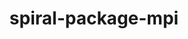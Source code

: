 ---
title: "spiral-package-mpi"
layout: cache
categories: [package, develop-2025-01-05]
meta: {"versions": ["1.1.0"], "compilers": ["gcc@=11.4.0", "gcc@=9.4.0"], "oss": ["ubuntu20.04", "ubuntu22.04"], "platforms": ["linux"], "targets": ["neoverse_v2", "ppc64le", "x86_64_v3"], "stacks": ["e4s", "e4s-neoverse-v2", "e4s-power", "e4s-rocm-external", "root"], "num_specs": 3, "num_specs_by_stack": {"root": 3, "e4s-power": 1, "e4s-neoverse-v2": 1, "e4s": 1, "e4s-rocm-external": 1}}
spec_details: [{"hash": "3jqyqdduwta46q2hbexnvupjxd7fgfgw", "compiler": "gcc@=9.4.0", "versions": ["1.1.0"], "os": "ubuntu20.04", "platform": "linux", "target": "ppc64le", "variants": ["build_system=generic"], "stacks": ["root", "e4s-power"], "size": "-", "tarball": "https://binaries.spack.io/develop-2025-01-05/build_cache/linux-ubuntu20.04-ppc64le/gcc-9.4.0/spiral-package-mpi-1.1.0/linux-ubuntu20.04-ppc64le-gcc-9.4.0-spiral-package-mpi-1.1.0-3jqyqdduwta46q2hbexnvupjxd7fgfgw.spack"}, {"hash": "vi5paemx66sntwzskcrwvfpsmifrd3qw", "compiler": "gcc@=11.4.0", "versions": ["1.1.0"], "os": "ubuntu22.04", "platform": "linux", "target": "neoverse_v2", "variants": ["build_system=generic"], "stacks": ["root", "e4s-neoverse-v2"], "size": "-", "tarball": "https://binaries.spack.io/develop-2025-01-05/build_cache/linux-ubuntu22.04-neoverse_v2/gcc-11.4.0/spiral-package-mpi-1.1.0/linux-ubuntu22.04-neoverse_v2-gcc-11.4.0-spiral-package-mpi-1.1.0-vi5paemx66sntwzskcrwvfpsmifrd3qw.spack"}, {"hash": "b554uvu5iliwvzenqs644dygt3tjiygw", "compiler": "gcc@=11.4.0", "versions": ["1.1.0"], "os": "ubuntu22.04", "platform": "linux", "target": "x86_64_v3", "variants": ["build_system=generic"], "stacks": ["root", "e4s", "e4s-rocm-external"], "size": "-", "tarball": "https://binaries.spack.io/develop-2025-01-05/build_cache/linux-ubuntu22.04-x86_64_v3/gcc-11.4.0/spiral-package-mpi-1.1.0/linux-ubuntu22.04-x86_64_v3-gcc-11.4.0-spiral-package-mpi-1.1.0-b554uvu5iliwvzenqs644dygt3tjiygw.spack"}]
---